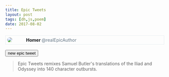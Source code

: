 ```yaml
---
title: Epic Tweets
layout: post
tags: [dh,js,poem]
date: 2017-08-02
---
```

<style>
#tweet-box { border: 1px solid #e6ecf0; padding: 5px; } #profile-img { border-radius: 100%; vertical-align: middle; float: left; } #tweet { margin-left: 60px; } #name { color: #14171a; font-weight: bold; } #handle { color: #657786; }
</style>
<div id="tweet-box">
<img id="profile-img" src="{{ "/assets/Bust_Homer_BM.jpg" | absolute_url }}" >
<div id="tweet">
<span id="name">Homer </span> <span id="handle">@realEpicAuthor</span>
<div id="epic" ></div>
</div>
</div>
<br>
<button id="new" class="buttons">new epic tweet</button>

> Epic Tweets remixes Samuel Butler's translations of the Iliad and Odyssey into 140 character outbursts.

<script src="{{ "/js/butler-epics.js" | absolute_url }}"></script>
<script>
    var poem = document.getElementById("epic");

    /* Fisher-Yates shuffle https://bost.ocks.org/mike/shuffle/ */
    function shuffle(array) {
        var m = array.length, t, i;
        while (m) {
            i = Math.floor(Math.random() * m--);
            t = array[m];
            array[m] = array[i];
            array[i] = t;
        }
        return array;
    }   
    
    var lines = text.split(/[.!?]/);
    var fronts = [];
    var ends = [];
    function typeSort(x) {
        var parts = x.split(/[,;]/);
        fronts.push(parts[0]);
        parts.slice(1).forEach(function(y) { ends.push(y); });
    }
    lines.forEach(typeSort);
    shuffle(fronts);
    shuffle(ends);

    function makeTweet() {
        var i;
        var epicTweet = [];
        var next = [];
        while (poem.hasChildNodes()) {
            poem.removeChild(poem.lastChild);
        }
        epicTweet.push(fronts.pop());
        for (i = 0; i < 5; i++) {
            var line = ends.pop();
            if ( epicTweet.join(" ").length + line.length < 140) {
                epicTweet.push(line);
            }
        }
        poem.innerHTML = epicTweet.join("<br>").toUpperCase() + "!</p>";
    }
    
    makeTweet();
    document.getElementById("new").onclick = function () { makeTweet(); };
</script>